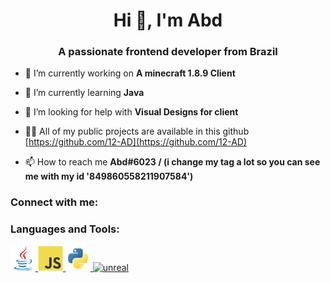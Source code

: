 <h1 align="center">Hi 👋, I'm Abd</h1>
<h3 align="center">A passionate frontend developer from Brazil</h3>

- 🔭 I’m currently working on **A minecraft 1.8.9 Client**

- 🌱 I’m currently learning **Java**

- 🤝 I’m looking for help with **Visual Designs for client**

- 👨‍💻 All of my public projects are available in this github [https://github.com/12-AD](https://github.com/12-AD)

- 📫 How to reach me **Abd#6023 / (i change my tag a lot so you can see me with my id '849860558211907584')**

<h3 align="left">Connect with me:</h3>
<p align="left">
</p>

<h3 align="left">Languages and Tools:</h3>
<p align="left"> <a href="https://www.java.com" target="_blank" rel="noreferrer"> <img src="https://raw.githubusercontent.com/devicons/devicon/master/icons/java/java-original.svg" alt="java" width="40" height="40"/> </a> <a href="https://developer.mozilla.org/en-US/docs/Web/JavaScript" target="_blank" rel="noreferrer"> <img src="https://raw.githubusercontent.com/devicons/devicon/master/icons/javascript/javascript-original.svg" alt="javascript" width="40" height="40"/> </a> <a href="https://www.python.org" target="_blank" rel="noreferrer"> <img src="https://raw.githubusercontent.com/devicons/devicon/master/icons/python/python-original.svg" alt="python" width="40" height="40"/> </a> <a href="https://unrealengine.com/" target="_blank" rel="noreferrer"> <img src="https://raw.githubusercontent.com/kenangundogan/fontisto/036b7eca71aab1bef8e6a0518f7329f13ed62f6b/icons/svg/brand/unreal-engine.svg" alt="unreal" width="40" height="40"/> </a> </p>

